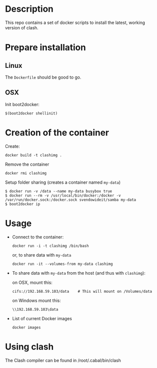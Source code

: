 Description
===========

This repo contains a set of docker scripts to install the latest,
working version of clash.

Prepare installation
====================

Linux
-----

The `Dockerfile` should be good to go.

OSX
---

Init boot2docker:

    $(boot2docker shellinit)

Creation of the container
=========================

Create:

    docker build -t clashimg .

Remove the container

    docker rmi clashimg

Setup folder sharing (creates a container named `my-data`)

    $ docker run -v /data --name my-data busybox true
    $ docker run --rm -v /usr/local/bin/docker:/docker -v /var/run/docker.sock:/docker.sock svendowideit/samba my-data
    $ boot2docker ip

Usage
=====

-   Connect to the container:

        docker run -i -t clashimg /bin/bash

    or, to share data with `my-data`

        docker run -it --volumes-from my-data clashimg

-   To share data with `my-data` from the host (and thus with
    `clashimg`):

    on OSX, mount this:

        cifs://192.168.59.103/data    # This will mount on /Volumes/data

    on Windows mount this:

        \\192.168.59.103\data

-   List of current Docker images

        docker images

Using clash
===========

The Clash compiler can be found in /root/.cabal/bin/clash
